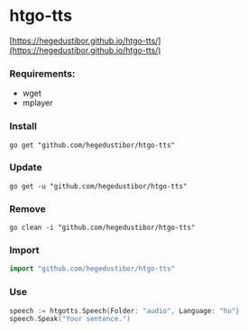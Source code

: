 # htgo-tts
[https://hegedustibor.github.io/htgo-tts/](https://hegedustibor.github.io/htgo-tts/)

### Requirements:
- wget
- mplayer

### Install
```
go get "github.com/hegedustibor/htgo-tts"
```

### Update
```
go get -u "github.com/hegedustibor/htgo-tts"
```

### Remove
```
go clean -i "github.com/hegedustibor/htgo-tts"
```

### Import
```go
import "github.com/hegedustibor/htgo-tts"
```

### Use
```go
speech := htgotts.Speech{Folder: "audio", Language: "hu"}
speech.Speak("Your sentence.")
```

